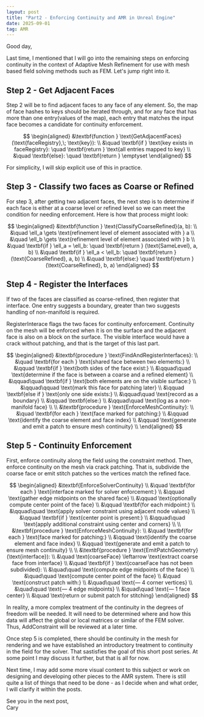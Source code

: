 ```yaml
---
layout: post
title: "Part2 - Enforcing Continuity and AMR in Unreal Engine"
date: 2025-09-01
tag: AMR
---
```


Good day,

Last time, I mentioned that I will go into the remaining steps on enforcing continuity in the context of Adaptive Mesh Refinement for use with mesh based field solving methods such as FEM. Let's jump right into it.

## Step 2 - Get Adjacent Faces

Step 2 will be to find adjacent faces to any face of any element. So, the map of face hashes to keys should be iterated through, and for any face that has more than one entry(values of the map), each entry that matches the input face becomes a candidate for continuity enforcement.

$$
\begin{aligned}
&\textbf{function } \text{GetAdjacentFaces}(\text{faceRegistry},\; \text{key}): \\
&\quad \textbf{if } \text{key exists in faceRegistry}: \quad \textbf{return } \text{all entries mapped to key} \\
&\quad \textbf{else}: \quad \textbf{return } \emptyset
\end{aligned}
$$

For simplicity, I will skip explicit use of this in practice.


## Step 3 - Classify two faces as Coarse or Refined

For step 3, after getting two adjacent faces, the next step is to determine if each face is either at a coarse level or refined level so we can meet the condition for needing enforcement. Here is how that process might look:

$$
\begin{aligned}
&\textbf{function } \text{ClassifyCoarseRefined}(a, b): \\
&\quad \ell_a \gets \text{refinement level of element associated with } a \\
&\quad \ell_b \gets \text{refinement level of element associated with } b \\
&\quad \textbf{if } \ell_a = \ell_b: \quad \textbf{return } (\text{SameLevel}, a, b) \\
&\quad \textbf{if } \ell_a < \ell_b: \quad \textbf{return } (\text{CoarseRefined}, a, b) \\
&\quad \textbf{else:} \quad \textbf{return } (\text{CoarseRefined}, b, a)
\end{aligned}
$$

## Step 4 - Register the Interfaces

If two of the faces are classified as coarse-refined, then register that interface. One entry suggests a boundary, greater than two suggests handling of non-manifold is required.

RegisterInterace flags the two faces for continuity enforcement. Continuity on the mesh will be enforced when it is on the surface and the adjacent face is also on a block on the surface. The visible interface would have a crack without patching, and that is the target of this last part.

$$
\begin{aligned}
&\textbf{procedure } \text{FindAndRegisterInterfaces}: \\
&\quad \textbf{for each } \text{shared face between two elements:} \\
&\qquad \textbf{if } \text{both sides of the face exist:} \\
&\qquad\quad \text{determine if the face is between a coarse and a refined element} \\
&\qquad\quad \textbf{if } \text{both elements are on the visible surface:} \\
&\qquad\qquad \text{mark this face for patching later} \\
&\qquad \textbf{else if } \text{only one side exists:} \\
&\qquad\quad \text{record as a boundary} \\
&\qquad \textbf{else:} \\
&\qquad\quad \text{log as a non-manifold face} \\
\\
&\textbf{procedure } \text{EnforceMeshContinuity}: \\
&\quad \textbf{for each } \text{face marked for patching:} \\
&\qquad \text{identify the coarse element and face index} \\
&\qquad \text{generate and emit a patch to ensure mesh continuity} \\
\end{aligned}
$$


## Step 5 - Continuity Enforcement

First, enforce continuity along the field using the constraint method. Then, enforce continuity on the mesh via crack patching. That is, subdivide the coarse face or emit stitch patches so the vertices match the refined face.

$$
\begin{aligned}
&\textbf{EnforceSolverContinuity} \\
&\quad \textbf{for each } \text{interface marked for solver enforcement:} \\
&\qquad \text{gather edge midpoints on the shared face} \\
&\qquad \text{optionally compute center point of the face} \\
&\qquad \textbf{for each midpoint:} \\
&\qquad\quad \text{apply solver constraint using adjacent node values} \\
&\qquad \textbf{if } \text{center point is present:} \\
&\qquad\quad \text{apply additional constraint using center and corners} \\
\\
&\textbf{procedure } \text{EnforceMeshContinuity}: \\
&\quad \textbf{for each } \text{face marked for patching:} \\
&\qquad \text{identify the coarse element and face index} \\
&\qquad \text{generate and emit a patch to ensure mesh continuity} \\
\\
&\textbf{procedure } \text{EmitPatchGeometry}(\text{interface}): \\
&\quad \text{coarseFace} \leftarrow \text{extract coarse face from interface} \\
&\quad \textbf{if } \text{coarseFace has not been subdivided}: \\
&\quad\quad \text{compute edge midpoints of the face} \\
&\quad\quad \text{compute center point of the face} \\
&\quad \text{construct patch with:} \\
&\quad\quad \text{— 4 corner vertices} \\
&\quad\quad \text{— 4 edge midpoints} \\
&\quad\quad \text{— 1 face center} \\
&\quad \text{return or submit patch for stitching}
\end{aligned}
$$

In reality, a more complex treatment of the continuity in the degrees of freedom will be needed. It will need to be determined where and how this data will affect the global or local matrices or similar of the FEM solver. Thus, AddConstraint will be reviewed at a later time.

Once step 5 is completed, there should be continuity in the mesh for rendering and we have established an introductory treatment to continuity in the field for the solver. That sastisfies the goal of this short post series. At some point I may discuss it further, but that is all for now.

Next time, I may add some more visual content to this subject or work on designing and developing other pieces to the AMR system. There is still quite a list of things that need to be done - as I decide when and what order, I will clarify it within the posts.

See you in the next post,
<br>Cary